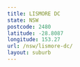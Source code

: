 ```yaml
---
title: LISMORE DC
state: NSW
postcode: 2480
latitude: -28.8087
longitude: 153.27
url: /nsw/lismore-dc/
layout: suburb
---
```

